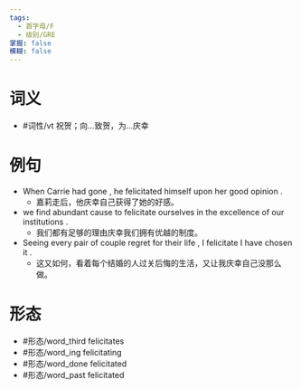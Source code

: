 ```yaml
---
tags:
  - 首字母/F
  - 级别/GRE
掌握: false
模糊: false
---
```

# 词义
- #词性/vt  祝贺；向…致贺，为…庆幸
# 例句
- When Carrie had gone , he felicitated himself upon her good opinion .
	- 嘉莉走后，他庆幸自己获得了她的好感。
- we find abundant cause to felicitate ourselves in the excellence of our institutions .
	- 我们都有足够的理由庆幸我们拥有优越的制度。
- Seeing every pair of couple regret for their life , I felicitate I have chosen it .
	- 这又如何，看着每个结婚的人过关后悔的生活，又让我庆幸自己没那么做。
# 形态
- #形态/word_third felicitates
- #形态/word_ing felicitating
- #形态/word_done felicitated
- #形态/word_past felicitated
